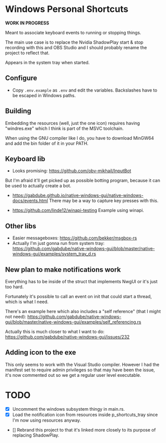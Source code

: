 # Windows Personal Shortcuts
**WORK IN PROGRESS**

Meant to associate keyboard events to running or stopping things.

The main use case is to replace the Nvidia ShadowPlay start & stop recording with this and OBS Studio and I should probably rename the project to reflect that.

Appears in the system tray when started.

## Configure
- Copy `.env.example` as `.env` and edit the variables. Backslashes have to be escaped in Windows paths.

## Building
Embedding the resources (well, just the one icon) requires having "windres.exe" which I think is part of the MSVC toolchain.

When using the GNU compiler like I do, you have to download MinGW64 and add the bin folder of it in your PATH.

## Keyboard lib
- Looks promising: https://github.com/obv-mikhail/InputBot

But I'm afraid it'll get picked up as possible botting program, because it can be used to actually create a bot.

- https://gabdube.github.io/native-windows-gui/native-windows-docs/events.html
There may be a way to capture key presses with this.

- https://github.com/linde12/winapi-testing
Example using winapi.

## Other libs
- Easier messageboxes: https://github.com/bekker/msgbox-rs
- Actually I'm just gonna run from system tray: https://github.com/gabdube/native-windows-gui/blob/master/native-windows-gui/examples/system_tray_d.rs

## New plan to make notifications work
Everything has to be inside of the struct that implements NwgUI or it's just too hard.

Fortunately it's possible to call an event on init that could start a thread, which is what I need.

There's an example here which also includes a "self reference" (that I might not need): https://github.com/gabdube/native-windows-gui/blob/master/native-windows-gui/examples/self_referencing.rs

Actually this is much closer to what I want to do: 
https://github.com/gabdube/native-windows-gui/issues/232

## Adding icon to the exe
This only seems to work with the Visual Studio compiler. However I had the manifest set to require admin privileges so that may have been the issue, it's now commented out so we get a regular user level executable.

# TODO
- [x] Uncomment the windows subsystem thingy in main.rs.
- [x] Load the notification icon from resources inside p_shortcuts_tray since I'm now using resources anyway.
- [] Rebrand this project to that it's linked more closely to its purpose of replacing ShadowPlay.